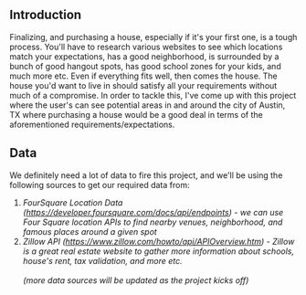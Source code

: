 ## Introduction

Finalizing, and purchasing a house, especially if it's your first one, is a tough process. You'll have to research various  websites to see which locations match your expectations, has a good neighborhood, is surrounded by a bunch of good hangout spots, has good school zones for your kids, and much more etc. Even if everything fits well, then comes the house. The house you'd want to live in should satisfy all your requirements without much of a compromise. In order to tackle this, I've come up with this project where the user's can see potential areas in and around the city of Austin, TX where purchasing a house would be a good deal in terms of the aforementioned requirements/expectations. 


## Data

We definitely need a lot of data to fire this project, and we'll be using the following sources to get our required data from:

   1. _FourSquare Location Data (https://developer.foursquare.com/docs/api/endpoints) - we can use Four Square location APIs to find nearby venues, neighborhood, and famous places around a given spot_</br>
   2. _Zillow API (https://www.zillow.com/howto/api/APIOverview.htm) - Zillow is a great real estate website to gather more information about schools, house's rent, tax validation, and more etc._ </br></br>
   _(more data sources will be updated as the project kicks off)_
